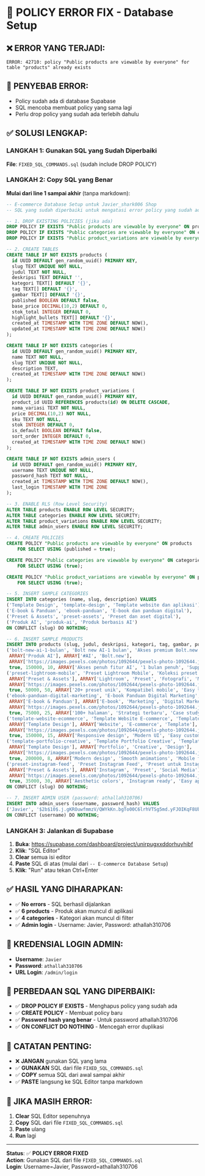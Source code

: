 # 🚨 POLICY ERROR FIX - Database Setup

## ❌ **ERROR YANG TERJADI:**
```
ERROR: 42710: policy "Public products are viewable by everyone" for table "products" already exists
```

## 🔧 **PENYEBAB ERROR:**
- Policy sudah ada di database Supabase
- SQL mencoba membuat policy yang sama lagi
- Perlu drop policy yang sudah ada terlebih dahulu

## ✅ **SOLUSI LENGKAP:**

### **LANGKAH 1: Gunakan SQL yang Sudah Diperbaiki**
**File**: `FIXED_SQL_COMMANDS.sql` (sudah include DROP POLICY)

### **LANGKAH 2: Copy SQL yang Benar**
**Mulai dari line 1 sampai akhir** (tanpa markdown):

```sql
-- E-commerce Database Setup untuk Javier_shark006 Shop
-- SQL yang sudah diperbaiki untuk mengatasi error policy yang sudah ada

-- 1. DROP EXISTING POLICIES (jika ada)
DROP POLICY IF EXISTS "Public products are viewable by everyone" ON products;
DROP POLICY IF EXISTS "Public categories are viewable by everyone" ON categories;
DROP POLICY IF EXISTS "Public product_variations are viewable by everyone" ON product_variations;

-- 2. CREATE TABLES
CREATE TABLE IF NOT EXISTS products (
  id UUID DEFAULT gen_random_uuid() PRIMARY KEY,
  slug TEXT UNIQUE NOT NULL,
  judul TEXT NOT NULL,
  deskripsi TEXT DEFAULT '',
  kategori TEXT[] DEFAULT '{}',
  tag TEXT[] DEFAULT '{}',
  gambar TEXT[] DEFAULT '{}',
  published BOOLEAN DEFAULT false,
  base_price DECIMAL(10,2) DEFAULT 0,
  stok_total INTEGER DEFAULT 0,
  highlight_bullets TEXT[] DEFAULT '{}',
  created_at TIMESTAMP WITH TIME ZONE DEFAULT NOW(),
  updated_at TIMESTAMP WITH TIME ZONE DEFAULT NOW()
);

CREATE TABLE IF NOT EXISTS categories (
  id UUID DEFAULT gen_random_uuid() PRIMARY KEY,
  name TEXT NOT NULL,
  slug TEXT UNIQUE NOT NULL,
  description TEXT,
  created_at TIMESTAMP WITH TIME ZONE DEFAULT NOW()
);

CREATE TABLE IF NOT EXISTS product_variations (
  id UUID DEFAULT gen_random_uuid() PRIMARY KEY,
  product_id UUID REFERENCES products(id) ON DELETE CASCADE,
  nama_variasi TEXT NOT NULL,
  price DECIMAL(10,2) NOT NULL,
  sku TEXT NOT NULL,
  stok INTEGER DEFAULT 0,
  is_default BOOLEAN DEFAULT false,
  sort_order INTEGER DEFAULT 0,
  created_at TIMESTAMP WITH TIME ZONE DEFAULT NOW()
);

CREATE TABLE IF NOT EXISTS admin_users (
  id UUID DEFAULT gen_random_uuid() PRIMARY KEY,
  username TEXT UNIQUE NOT NULL,
  password_hash TEXT NOT NULL,
  created_at TIMESTAMP WITH TIME ZONE DEFAULT NOW(),
  last_login TIMESTAMP WITH TIME ZONE
);

-- 3. ENABLE RLS (Row Level Security)
ALTER TABLE products ENABLE ROW LEVEL SECURITY;
ALTER TABLE categories ENABLE ROW LEVEL SECURITY;
ALTER TABLE product_variations ENABLE ROW LEVEL SECURITY;
ALTER TABLE admin_users ENABLE ROW LEVEL SECURITY;

-- 4. CREATE POLICIES
CREATE POLICY "Public products are viewable by everyone" ON products
    FOR SELECT USING (published = true);

CREATE POLICY "Public categories are viewable by everyone" ON categories
    FOR SELECT USING (true);

CREATE POLICY "Public product_variations are viewable by everyone" ON product_variations
    FOR SELECT USING (true);

-- 5. INSERT SAMPLE CATEGORIES
INSERT INTO categories (name, slug, description) VALUES
('Template Design', 'template-design', 'Template website dan aplikasi'),
('E-book & Panduan', 'ebook-panduan', 'E-book dan panduan digital'),
('Preset & Assets', 'preset-assets', 'Preset dan aset digital'),
('Produk AI', 'produk-ai', 'Produk berbasis AI')
ON CONFLICT (slug) DO NOTHING;

-- 6. INSERT SAMPLE PRODUCTS
INSERT INTO products (slug, judul, deskripsi, kategori, tag, gambar, published, base_price, stok_total, highlight_bullets) VALUES
('bolt-new-ai-1-bulan', 'Bolt new AI-1 bulan', 'Akses premium Bolt.new untuk 1 bulan penuh dengan fitur AI terbaru untuk pengembangan aplikasi web modern', 
 ARRAY['Produk AI'], ARRAY['#AI', 'Bolt.new'], 
 ARRAY['https://images.pexels.com/photos/1092644/pexels-photo-1092644.jpeg?auto=compress&cs=tinysrgb&w=800'], 
 true, 150000, 10, ARRAY['Akses penuh fitur AI', '1 bulan penuh', 'Support 24/7']),
('preset-lightroom-mobile', 'Preset Lightroom Mobile', 'Koleksi preset Lightroom untuk mobile photography dengan 20+ preset unik',
 ARRAY['Preset & Assets'], ARRAY['Lightroom', 'Preset', 'Fotografi', 'Mobile'],
 ARRAY['https://images.pexels.com/photos/1092644/pexels-photo-1092644.jpeg?auto=compress&cs=tinysrgb&w=800'],
 true, 50000, 50, ARRAY['20+ preset unik', 'Kompatibel mobile', 'Easy to use']),
('ebook-panduan-digital-marketing', 'E-book Panduan Digital Marketing', 'Panduan lengkap digital marketing untuk pemula dengan strategi terbaru',
 ARRAY['E-book & Panduan'], ARRAY['E-book', 'Marketing', 'Digital Marketing'],
 ARRAY['https://images.pexels.com/photos/1092644/pexels-photo-1092644.jpeg?auto=compress&cs=tinysrgb&w=800'],
 true, 75000, 25, ARRAY['100+ halaman', 'Strategi terbaru', 'Case study real']),
('template-website-ecommerce', 'Template Website E-commerce', 'Template website e-commerce modern dan responsive dengan UI yang menarik',
 ARRAY['Template Design'], ARRAY['Website', 'E-commerce', 'Template'],
 ARRAY['https://images.pexels.com/photos/1092644/pexels-photo-1092644.jpeg?auto=compress&cs=tinysrgb&w=800'],
 true, 150000, 15, ARRAY['Responsive design', 'Modern UI', 'Easy customization']),
('template-portfolio-creative', 'Template Portfolio Creative', 'Template portfolio kreatif untuk designer dan developer dengan animasi modern',
 ARRAY['Template Design'], ARRAY['Portfolio', 'Creative', 'Design'],
 ARRAY['https://images.pexels.com/photos/1092644/pexels-photo-1092644.jpeg?auto=compress&cs=tinysrgb&w=800'],
 true, 200000, 8, ARRAY['Modern design', 'Smooth animations', 'Mobile first']),
('preset-instagram-feed', 'Preset Instagram Feed', 'Preset untuk Instagram feed yang konsisten dan menarik dengan warna yang aesthetic',
 ARRAY['Preset & Assets'], ARRAY['Instagram', 'Preset', 'Social Media'],
 ARRAY['https://images.pexels.com/photos/1092644/pexels-photo-1092644.jpeg?auto=compress&cs=tinysrgb&w=800'],
 true, 35000, 30, ARRAY['Aesthetic colors', 'Instagram ready', 'Easy apply'])
ON CONFLICT (slug) DO NOTHING;

-- 7. INSERT ADMIN USER (password: athallah310706)
INSERT INTO admin_users (username, password_hash) VALUES
('Javier', '$2b$10$.j.gKROuwfmmzV/QWYkKn.bgTo00C6lrhVTSg5md.yFJOIKqF8Ub2')
ON CONFLICT (username) DO NOTHING;
```

### **LANGKAH 3: Jalankan di Supabase**
1. **Buka**: https://supabase.com/dashboard/project/unirpugxxddorhuyhibf
2. **Klik**: "SQL Editor"
3. **Clear** semua isi editor
4. **Paste** SQL di atas (mulai dari `-- E-commerce Database Setup`)
5. **Klik**: "Run" atau tekan Ctrl+Enter

## ✅ **HASIL YANG DIHARAPKAN:**
- ✅ **No errors** - SQL berhasil dijalankan
- ✅ **6 products** - Produk akan muncul di aplikasi
- ✅ **4 categories** - Kategori akan muncul di filter
- ✅ **Admin login** - Username: Javier, Password: athallah310706

## 🎯 **KREDENSIAL LOGIN ADMIN:**
- **Username**: `Javier`
- **Password**: `athallah310706`
- **URL Login**: `/admin/login`

## 🔧 **PERBEDAAN SQL YANG DIPERBAIKI:**
- ✅ **DROP POLICY IF EXISTS** - Menghapus policy yang sudah ada
- ✅ **CREATE POLICY** - Membuat policy baru
- ✅ **Password hash yang benar** - Untuk password athallah310706
- ✅ **ON CONFLICT DO NOTHING** - Mencegah error duplikasi

## 📝 **CATATAN PENTING:**
- ❌ **JANGAN** gunakan SQL yang lama
- ✅ **GUNAKAN** SQL dari file `FIXED_SQL_COMMANDS.sql`
- ✅ **COPY** semua SQL dari awal sampai akhir
- ✅ **PASTE** langsung ke SQL Editor tanpa markdown

## 🚨 **JIKA MASIH ERROR:**
1. **Clear** SQL Editor sepenuhnya
2. **Copy** SQL dari file `FIXED_SQL_COMMANDS.sql`
3. **Paste** ulang
4. **Run** lagi

---

**Status**: ✅ **POLICY ERROR FIXED**  
**Action**: Gunakan SQL dari file `FIXED_SQL_COMMANDS.sql`  
**Login**: Username=Javier, Password=athallah310706

